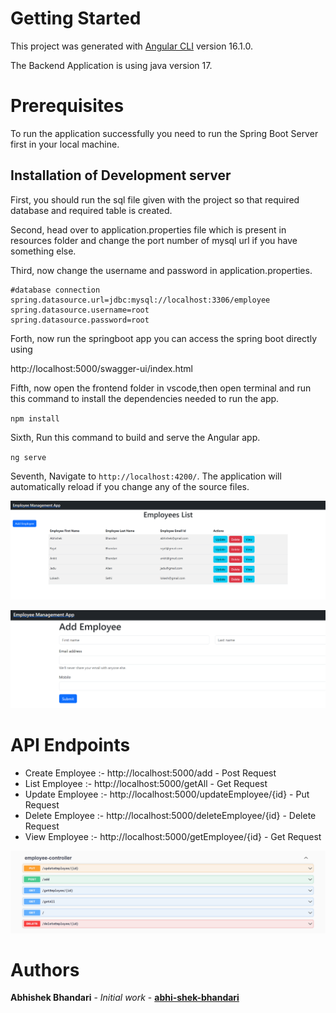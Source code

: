 # Getting Started

This project was generated with [Angular CLI](https://github.com/angular/angular-cli) version 16.1.0.

The Backend Application is using java version 17.

# Prerequisites

To run the application successfully you need to run the Spring Boot Server first in your local machine.


## Installation of Development server

First, you should run the sql file given with the project so that required database and required table is created.

Second, head over to application.properties file which is present in resources folder and change the port number of mysql url if you have something else. 

Third, now change the username and password in application.properties.

```
#database connection
spring.datasource.url=jdbc:mysql://localhost:3306/employee
spring.datasource.username=root
spring.datasource.password=root

```

Forth, now run the springboot app you can access the spring boot directly using

http://localhost:5000/swagger-ui/index.html

Fifth, now open the frontend folder in vscode,then open terminal and run this command to install the dependencies needed to run the app.

`npm install`

Sixth, Run this command to build and serve the Angular app.

`ng serve`

Seventh, Navigate to `http://localhost:4200/`. The application will automatically reload if you change any of the source files.

![Alt text](image-1.png)

![Alt text](image-2.png)

# API Endpoints

- Create Employee :- http://localhost:5000/add - Post Request
- List Employee :- http://localhost:5000/getAll - Get Request
- Update Employee :- http://localhost:5000/updateEmployee/{id} - Put Request
- Delete Employee :- http://localhost:5000/deleteEmployee/{id} - Delete Request
- View Employee :- http://localhost:5000/getEmployee/{id} - Get Request

![Alt text](image.png)

# Authors

 **Abhishek Bhandari** - *Initial work* - **[abhi-shek-bhandari](https://github.com/abhi-shek-bhandari)**